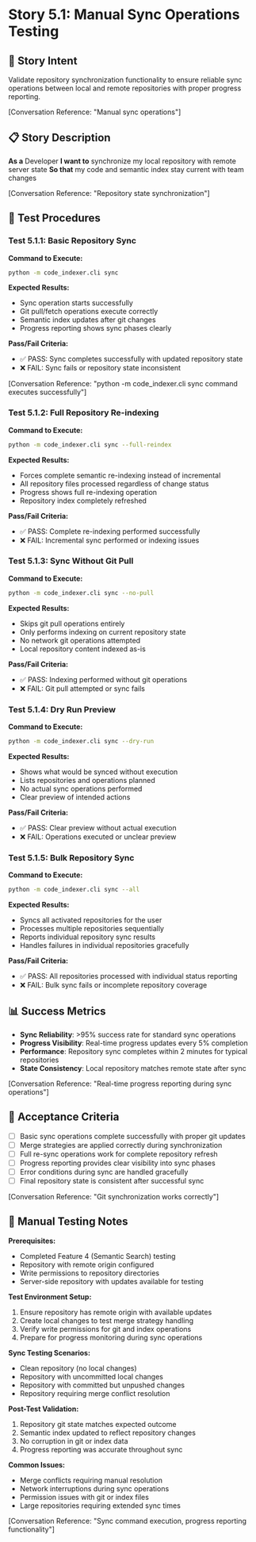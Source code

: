# Story 5.1: Manual Sync Operations Testing

## 🎯 **Story Intent**

Validate repository synchronization functionality to ensure reliable sync operations between local and remote repositories with proper progress reporting.

[Conversation Reference: "Manual sync operations"]

## 📋 **Story Description**

**As a** Developer
**I want to** synchronize my local repository with remote server state
**So that** my code and semantic index stay current with team changes

[Conversation Reference: "Repository state synchronization"]

## 🔧 **Test Procedures**

### Test 5.1.1: Basic Repository Sync
**Command to Execute:**
```bash
python -m code_indexer.cli sync
```

**Expected Results:**
- Sync operation starts successfully
- Git pull/fetch operations execute correctly
- Semantic index updates after git changes
- Progress reporting shows sync phases clearly

**Pass/Fail Criteria:**
- ✅ PASS: Sync completes successfully with updated repository state
- ❌ FAIL: Sync fails or repository state inconsistent

[Conversation Reference: "python -m code_indexer.cli sync command executes successfully"]

### Test 5.1.2: Full Repository Re-indexing
**Command to Execute:**
```bash
python -m code_indexer.cli sync --full-reindex
```

**Expected Results:**
- Forces complete semantic re-indexing instead of incremental
- All repository files processed regardless of change status
- Progress shows full re-indexing operation
- Repository index completely refreshed

**Pass/Fail Criteria:**
- ✅ PASS: Complete re-indexing performed successfully
- ❌ FAIL: Incremental sync performed or indexing issues

### Test 5.1.3: Sync Without Git Pull
**Command to Execute:**
```bash
python -m code_indexer.cli sync --no-pull
```

**Expected Results:**
- Skips git pull operations entirely
- Only performs indexing on current repository state
- No network git operations attempted
- Local repository content indexed as-is

**Pass/Fail Criteria:**
- ✅ PASS: Indexing performed without git operations
- ❌ FAIL: Git pull attempted or sync fails

### Test 5.1.4: Dry Run Preview
**Command to Execute:**
```bash
python -m code_indexer.cli sync --dry-run
```

**Expected Results:**
- Shows what would be synced without execution
- Lists repositories and operations planned
- No actual sync operations performed
- Clear preview of intended actions

**Pass/Fail Criteria:**
- ✅ PASS: Clear preview without actual execution
- ❌ FAIL: Operations executed or unclear preview

### Test 5.1.5: Bulk Repository Sync
**Command to Execute:**
```bash
python -m code_indexer.cli sync --all
```

**Expected Results:**
- Syncs all activated repositories for the user
- Processes multiple repositories sequentially
- Reports individual repository sync results
- Handles failures in individual repositories gracefully

**Pass/Fail Criteria:**
- ✅ PASS: All repositories processed with individual status reporting
- ❌ FAIL: Bulk sync fails or incomplete repository coverage

## 📊 **Success Metrics**

- **Sync Reliability**: >95% success rate for standard sync operations
- **Progress Visibility**: Real-time progress updates every 5% completion
- **Performance**: Repository sync completes within 2 minutes for typical repositories
- **State Consistency**: Local repository matches remote state after sync

[Conversation Reference: "Real-time progress reporting during sync operations"]

## 🎯 **Acceptance Criteria**

- [ ] Basic sync operations complete successfully with proper git updates
- [ ] Merge strategies are applied correctly during synchronization
- [ ] Full re-sync operations work for complete repository refresh
- [ ] Progress reporting provides clear visibility into sync phases
- [ ] Error conditions during sync are handled gracefully
- [ ] Final repository state is consistent after successful sync

[Conversation Reference: "Git synchronization works correctly"]

## 📝 **Manual Testing Notes**

**Prerequisites:**
- Completed Feature 4 (Semantic Search) testing
- Repository with remote origin configured
- Write permissions to repository directories
- Server-side repository with updates available for testing

**Test Environment Setup:**
1. Ensure repository has remote origin with available updates
2. Create local changes to test merge strategy handling
3. Verify write permissions for git and index operations
4. Prepare for progress monitoring during sync operations

**Sync Testing Scenarios:**
- Clean repository (no local changes)
- Repository with uncommitted local changes
- Repository with committed but unpushed changes
- Repository requiring merge conflict resolution

**Post-Test Validation:**
1. Repository git state matches expected outcome
2. Semantic index updated to reflect repository changes
3. No corruption in git or index data
4. Progress reporting was accurate throughout sync

**Common Issues:**
- Merge conflicts requiring manual resolution
- Network interruptions during sync operations
- Permission issues with git or index files
- Large repositories requiring extended sync times

[Conversation Reference: "Sync command execution, progress reporting functionality"]